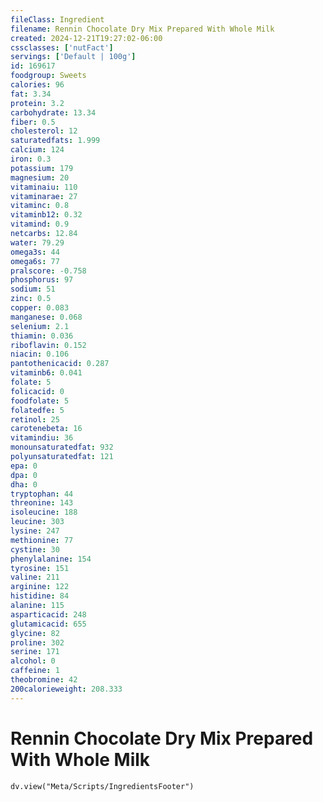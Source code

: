 ```yaml
---
fileClass: Ingredient
filename: Rennin Chocolate Dry Mix Prepared With Whole Milk
created: 2024-12-21T19:27:02-06:00
cssclasses: ['nutFact']
servings: ['Default | 100g']
id: 169617
foodgroup: Sweets
calories: 96
fat: 3.34
protein: 3.2
carbohydrate: 13.34
fiber: 0.5
cholesterol: 12
saturatedfats: 1.999
calcium: 124
iron: 0.3
potassium: 179
magnesium: 20
vitaminaiu: 110
vitaminarae: 27
vitaminc: 0.8
vitaminb12: 0.32
vitamind: 0.9
netcarbs: 12.84
water: 79.29
omega3s: 44
omega6s: 77
pralscore: -0.758
phosphorus: 97
sodium: 51
zinc: 0.5
copper: 0.083
manganese: 0.068
selenium: 2.1
thiamin: 0.036
riboflavin: 0.152
niacin: 0.106
pantothenicacid: 0.287
vitaminb6: 0.041
folate: 5
folicacid: 0
foodfolate: 5
folatedfe: 5
retinol: 25
carotenebeta: 16
vitamindiu: 36
monounsaturatedfat: 932
polyunsaturatedfat: 121
epa: 0
dpa: 0
dha: 0
tryptophan: 44
threonine: 143
isoleucine: 188
leucine: 303
lysine: 247
methionine: 77
cystine: 30
phenylalanine: 154
tyrosine: 151
valine: 211
arginine: 122
histidine: 84
alanine: 115
asparticacid: 248
glutamicacid: 655
glycine: 82
proline: 302
serine: 171
alcohol: 0
caffeine: 1
theobromine: 42
200calorieweight: 208.333
---
```


# Rennin Chocolate Dry Mix Prepared With Whole Milk

```dataviewjs
dv.view("Meta/Scripts/IngredientsFooter")
```